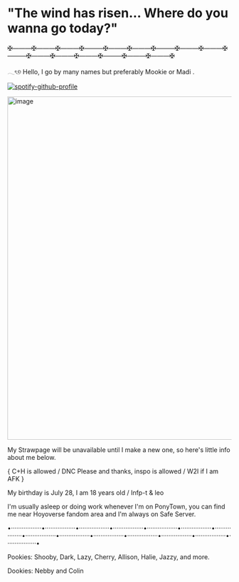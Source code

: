 # "The wind has risen... Where do you wanna go today?"
✠———✠———✠———✠———✠———✠———✠———✠———✠———✠———✠———✠———✠———✠———✠———✠———✠

𓂃ৎ୭   Hello, I go by many names but preferably Mookie or Madi .

[![spotify-github-profile](https://spotify-github-profile.kittinanx.com/api/view?uid=31ts7iv6yt53whgxdprzrnl2dw7q&cover_image=true&theme=natemoo-re&show_offline=true&background_color=326331&interchange=true&bar_color=b3005f&bar_color_cover=false)](https://github.com/kittinan/spotify-github-profile)

<img width="1210" height="769" alt="image" src="https://github.com/user-attachments/assets/8a8fc1ab-c67f-4cd3-9087-38c66f33dd11" />


My Strawpage will be unavailable until I make a new one, so here's little info about me below.

{ C+H is allowed / DNC Please and thanks, inspo is allowed / W2I if I am AFK }

My birthday is July 28, I am 18 years old / Infp-t & leo 

I'm usually asleep or doing work whenever I'm on PonyTown, you can find me near Hoyoverse fandom area and I'm always on Safe Server.

•·················•·················•·················•·················•·················•·················•·················•·················•·················•·················•·················•·················•·················•·················•

Pookies: Shooby, Dark, Lazy, Cherry, Allison, Halie, Jazzy, and more.

Dookies: Nebby and Colin
